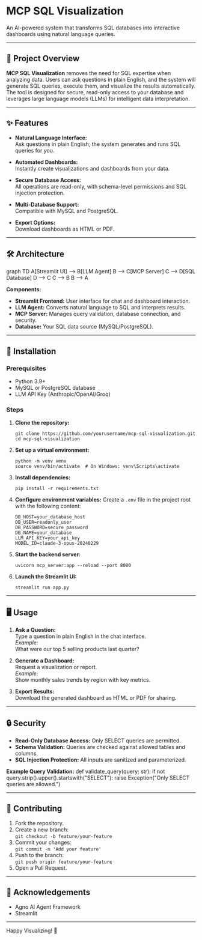 # MCP SQL Visualization

An AI-powered system that transforms SQL databases into interactive dashboards using natural language queries.

---

## 📌 Project Overview

**MCP SQL Visualization** removes the need for SQL expertise when analyzing data. Users can ask questions in plain English, and the system will generate SQL queries, execute them, and visualize the results automatically. The tool is designed for secure, read-only access to your database and leverages large language models (LLMs) for intelligent data interpretation.

---

## ✨ Features

- **Natural Language Interface:**  
  Ask questions in plain English; the system generates and runs SQL queries for you.

- **Automated Dashboards:**  
  Instantly create visualizations and dashboards from your data.

- **Secure Database Access:**  
  All operations are read-only, with schema-level permissions and SQL injection protection.

- **Multi-Database Support:**  
  Compatible with MySQL and PostgreSQL.

- **Export Options:**  
  Download dashboards as HTML or PDF.

---

## 🛠️ Architecture

graph TD
A[Streamlit UI] --> B[LLM Agent]
B --> C[MCP Server]
C --> D[SQL Database]
D --> C
C --> B
B --> A


**Components:**
- **Streamlit Frontend:** User interface for chat and dashboard interaction.
- **LLM Agent:** Converts natural language to SQL and interprets results.
- **MCP Server:** Manages query validation, database connection, and security.
- **Database:** Your SQL data source (MySQL/PostgreSQL).

---

## 🚀 Installation

### Prerequisites

- Python 3.9+
- MySQL or PostgreSQL database
- LLM API Key (Anthropic/OpenAI/Groq)

### Steps

1. **Clone the repository:**
    ```
    git clone https://github.com/yourusername/mcp-sql-visualization.git
    cd mcp-sql-visualization
    ```

2. **Set up a virtual environment:**
    ```
    python -m venv venv
    source venv/bin/activate  # On Windows: venv\Scripts\activate
    ```

3. **Install dependencies:**
    ```
    pip install -r requirements.txt
    ```

4. **Configure environment variables:**
    Create a `.env` file in the project root with the following content:
    ```
    DB_HOST=your_database_host
    DB_USER=readonly_user
    DB_PASSWORD=secure_password
    DB_NAME=your_database
    LLM_API_KEY=your_api_key
    MODEL_ID=claude-3-opus-20240229
    ```

5. **Start the backend server:**
    ```
    uvicorn mcp_server:app --reload --port 8000
    ```

6. **Launch the Streamlit UI:**
    ```
    streamlit run app.py
    ```

---

## 🖥️ Usage

1. **Ask a Question:**  
   Type a question in plain English in the chat interface.  
   _Example:_  
What were our top 5 selling products last quarter?


2. **Generate a Dashboard:**  
Request a visualization or report.  
_Example:_  
Show monthly sales trends by region with key metrics.


3. **Export Results:**  
Download the generated dashboard as HTML or PDF for sharing.

---

## 🔒 Security

- **Read-Only Database Access:** Only SELECT queries are permitted.
- **Schema Validation:** Queries are checked against allowed tables and columns.
- **SQL Injection Protection:** All inputs are sanitized and parameterized.

**Example Query Validation:**
def validate_query(query: str):
if not query.strip().upper().startswith("SELECT"):
raise Exception("Only SELECT queries are allowed.")


---

## 🤝 Contributing

1. Fork the repository.
2. Create a new branch:  
   `git checkout -b feature/your-feature`
3. Commit your changes:  
   `git commit -m 'Add your feature'`
4. Push to the branch:  
   `git push origin feature/your-feature`
5. Open a Pull Request.

---

## 🙏 Acknowledgements
- Agno AI Agent Framework
- Streamlit

---

Happy Visualizing! 🚀
